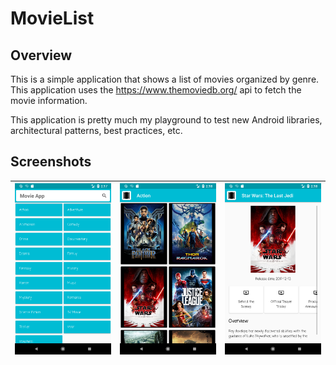 # MovieList

## Overview

This is a simple application that shows a list of movies organized by
genre. This application uses the https://www.themoviedb.org/ api to
fetch the movie information.

This application is pretty much my playground to test new Android
libraries, architectural patterns, best practices, etc.

## Screenshots
| ![](screenshots/home_screen.png) | ![](screenshots/action_genre.png) | ![](screenshots/movie_sample.png)
|:---|:---|:---|